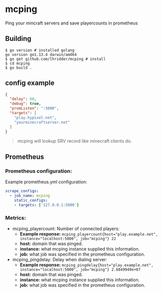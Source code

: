 # mcping

Ping your mincraft servers and save playercounts in prometheus

## Building

```shell
$ go version # installed golang
go version go1.13.4 darwin/amd64
$ go get github.com/lhridder/mcping # install
$ cd mcping
$ go build .
```

## config example

```json
{
  "delay": 60,
  "debug": true,
  "promListen": ":5000",
  "targets": [
    "play.hypixel.net",
    "yourminecraftserver.net"
  ]
}
```

> mcping will lookup SRV record like minecraft clients do.

## Prometheus
### Prometheus configuration:
Example prometheus.yml configuration:
```yaml
scrape_configs:
  - job_name: mcping
    static_configs:
    - targets: ['127.0.0.1:5000']
```

### Metrics:
* mcping_playercount: Number of connected players:
    * **Example response:** `mcping_playercount{host="play.example.net", instance="localhost:5000", job="mcping"} 22`
    * **host:** domain that was pinged.
    * **instance:** what mcping instance supplied this information.
    * **job:** what job was specified in the prometheus configuration.
* mcping_pingdelay: Delay when dialing server:
    * **Example response:** `mcping_pingdelay{host="play.example.net", instance="localhost:5000", job="mcping"} 2.6849949e+07`
    * **host:** domain that was pinged.
    * **instance:** what mcping instance supplied this information.
    * **job:** what job was specified in the prometheus configuration.
